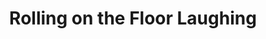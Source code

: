 ---
layout: smileys&people
title: Rolling on the Floor Laughing
emoji: rolling_on_the_floor_laughing
permalink: 🤣.html
---